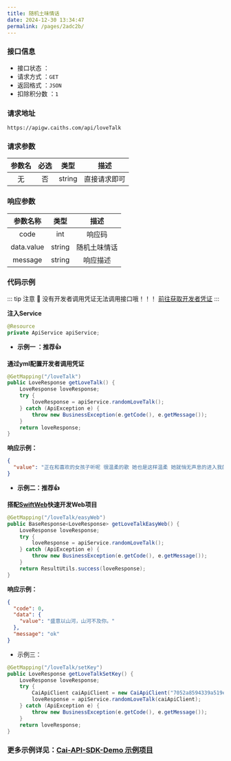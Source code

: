 ```yaml
---
title: 随机土味情话
date: 2024-12-30 13:34:47
permalink: /pages/2adc2b/
---
```


### 接口信息

- 接口状态 ： <Badge text="正常"/>
- 请求方式 ：`GET`
- 返回格式 ：`JSON`
- 扣除积分数 ：`1`

### 请求地址
```shell
https://apigw.caiths.com/api/loveTalk
```

### 请求参数

| 参数名 | 必选 | 类型 |   描述   |
|:---:|:---:|:---:|:---:|
|   无   |  否  |  string  | 直接请求即可 |

### 响应参数

|    参数名称    |   类型   |  描述  |
|:----------:|:------:|:----:|
|    code    |  int   | 响应码  |
| data.value | string | 随机土味情话 |
|  message   | string | 响应描述 |

### 代码示例

::: tip 注意 🔔️
没有开发者调用凭证无法调用接口哦！！！ [前往获取开发者凭证](https://api.caiths.com/account/center)
:::

**注入Service**

```java
@Resource
private ApiService apiService;
```

- **示例一 ：推荐👍**

**通过yml配置开发者调用凭证**

```java
@GetMapping("/loveTalk")
public LoveResponse getLoveTalk() {
    LoveResponse loveResponse;
    try {
        loveResponse = apiService.randomLoveTalk();
    } catch (ApiException e) {
        throw new BusinessException(e.getCode(), e.getMessage());
    }
    return loveResponse;
}
```

**响应示例：**

```json
{
  "value": "正在和喜欢的女孩子听呢 很温柔的歌 她也是这样温柔 她就悄无声息的进入我的生活 带着光 打破了寂静 温暖了我的整个岁月 希望姑娘与我到地老天荒 并且永远不悔"
}
```

- **示例二：推荐👍**

**搭配[SwiftWeb](https://github.com/poboll/swift-web)快速开发Web项目**

```java
@GetMapping("/loveTalk/easyWeb")
public BaseResponse<LoveResponse> getLoveTalkEasyWeb() {
    LoveResponse loveResponse;
    try {
        loveResponse = apiService.randomLoveTalk();
    } catch (ApiException e) {
        throw new BusinessException(e.getCode(), e.getMessage());
    }
    return ResultUtils.success(loveResponse);
}
```

**响应示例：**

```json
{
  "code": 0,
  "data": {
    "value": "盛意以山河，山河不及你。"
  },
  "message": "ok"
}
```

- 示例三：

```Java
@GetMapping("/loveTalk/setKey")
public LoveResponse getLoveTalkSetKey() {
    LoveResponse loveResponse;
    try {
        CaiApiClient caiApiClient = new CaiApiClient("7052a8594339a519e0ba5eb04a267a60", "d8d6df60ab209385a09ac796f1dfe3e1");
        loveResponse = apiService.randomLoveTalk(caiApiClient);
    } catch (ApiException e) {
        throw new BusinessException(e.getCode(), e.getMessage());
    }
    return loveResponse;
}
```
###  **更多示例详见：[Cai-API-SDK-Demo 示例项目](https://github.com/poboll/cai-api-sdk-demo/blob/master/src/main/java/icu/qimuu/qiapisdkdemo/controller/InvokeController.java)**